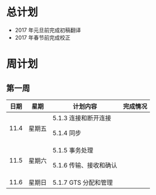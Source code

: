# 总计划
- 2017 年元旦前完成初稿翻译
- 2017 年春节前完成校正

# 周计划
## 第一周

日期 | 星期 | 计划内容 | 完成情况
--- | --- | --- | ---
11.4 | 星期五 | 5.1.3 连接和断开连接 <p> 5.1.4 同步 |
11.5 | 星期六 | 5.1.5 事务处理 <p> 5.1.6 传输、接收和确认 |
11.6 | 星期日 | 5.1.7 GTS 分配和管理 |
